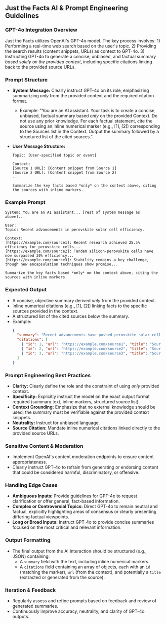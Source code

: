 ## Just the Facts AI & Prompt Engineering Guidelines

### GPT-4o Integration Overview
Just the Facts utilizes OpenAI's GPT-4o model. The key process involves: 1) Performing a real-time web search based on the user's topic. 2) Providing the search results (content snippets, URLs) as context to GPT-4o. 3) Instructing GPT-4o to generate a concise, unbiased, and factual summary *based solely on the provided context*, including specific citations linking back to the provided source URLs.

### Prompt Structure

- **System Message:** Clearly instruct GPT-4o on its role, emphasizing summarizing *only* from the provided context and the required citation format.
  - Example: "You are an AI assistant. Your task is to create a concise, unbiased, factual summary based *only* on the provided Context. Do not use any prior knowledge. For each factual statement, cite the source using an inline numerical marker (e.g., [1], [2]) corresponding to the Sources list in the Context. Output the summary followed by a structured list of the cited sources."

- **User Message Structure:**
  ```
  Topic: [User-specified topic or event]

  Context:
  [Source 1 URL]: [Content snippet from Source 1]
  [Source 2 URL]: [Content snippet from Source 2]
  ...

  Summarize the key facts based *only* on the context above, citing the sources with inline markers.
  ```

### Example Prompt
```
System: You are an AI assistant... [rest of system message as above]...

User:
Topic: Recent advancements in perovskite solar cell efficiency.

Context:
[https://example.com/source1]: Recent research achieved 25.5% efficiency for perovskite cells...
[https://example.com/source2]: Tandem silicon-perovskite cells have now surpassed 30% efficiency...
[https://example.com/source3]: Stability remains a key challenge, though new encapsulation techniques show promise...

Summarize the key facts based *only* on the context above, citing the sources with inline markers.
```

### Expected Output
- A concise, objective summary derived *only* from the provided context.
- Inline numerical citations (e.g., [1], [2]) linking facts to the specific sources provided in the context.
- A structured list of the cited sources below the summary.
- Example:
  ```json
  {
    "summary": "Recent advancements have pushed perovskite solar cell efficiency to 25.5% [1]. Tandem cells combining silicon and perovskite have exceeded 30% efficiency [2]. While stability is still a challenge, progress is being made with new encapsulation methods [3].",
    "citations": [
      { "id": 1, "url": "https://example.com/source1", "title": "Source Title Extracted/Generated for source1" },
      { "id": 2, "url": "https://example.com/source2", "title": "Source Title Extracted/Generated for source2" },
      { "id": 3, "url": "https://example.com/source3", "title": "Source Title Extracted/Generated for source3" }
    ]
  }
  ```

### Prompt Engineering Best Practices

- **Clarity:** Clearly define the role and the constraint of using *only* provided context.
- **Specificity:** Explicitly instruct the model on the exact output format required (summary text, inline markers, structured source list).
- **Context Grounding:** Emphasize that no external knowledge should be used; the summary must be verifiable against the provided context snippets.
- **Neutrality:** Instruct for unbiased language.
- **Source Citation:** Mandate inline numerical citations linked directly to the provided source URLs.

### Sensitive Content & Moderation

- Implement OpenAI's content moderation endpoints to ensure content appropriateness.
- Clearly instruct GPT-4o to refrain from generating or endorsing content that could be considered harmful, discriminatory, or offensive.

### Handling Edge Cases

- **Ambiguous Inputs:** Provide guidelines for GPT-4o to request clarification or offer general, fact-based information.
- **Complex or Controversial Topics:** Direct GPT-4o to remain neutral and factual, explicitly highlighting areas of consensus or clearly presenting differing factual viewpoints.
- **Long or Broad Inputs:** Instruct GPT-4o to provide concise summaries focused on the most critical and relevant information.

### Output Formatting

- The final output from the AI interaction should be structured (e.g., JSON) containing:
  - A `summary` field with the text, including inline numerical markers.
  - A `citations` field containing an array of objects, each with an `id` (matching the marker), `url` (from the context), and potentially a `title` (extracted or generated from the source).

### Iteration & Feedback

- Regularly assess and refine prompts based on feedback and review of generated summaries.
- Continuously improve accuracy, neutrality, and clarity of GPT-4o outputs.